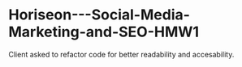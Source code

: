 # Horiseon---Social-Media-Marketing-and-SEO-HMW1
Client asked to refactor code for better readability and accesability. 
